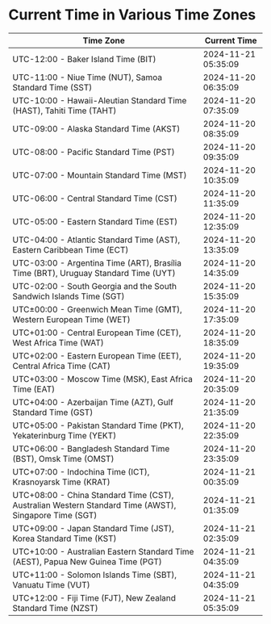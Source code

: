 # Current Time in Various Time Zones

| Time Zone | Current Time |
|-----------|--------------|
| UTC-12:00 - Baker Island Time (BIT) | 2024-11-21 05:35:09 |
| UTC-11:00 - Niue Time (NUT), Samoa Standard Time (SST) | 2024-11-20 06:35:09 |
| UTC-10:00 - Hawaii-Aleutian Standard Time (HAST), Tahiti Time (TAHT) | 2024-11-20 07:35:09 |
| UTC-09:00 - Alaska Standard Time (AKST) | 2024-11-20 08:35:09 |
| UTC-08:00 - Pacific Standard Time (PST) | 2024-11-20 09:35:09 |
| UTC-07:00 - Mountain Standard Time (MST) | 2024-11-20 10:35:09 |
| UTC-06:00 - Central Standard Time (CST) | 2024-11-20 11:35:09 |
| UTC-05:00 - Eastern Standard Time (EST) | 2024-11-20 12:35:09 |
| UTC-04:00 - Atlantic Standard Time (AST), Eastern Caribbean Time (ECT) | 2024-11-20 13:35:09 |
| UTC-03:00 - Argentina Time (ART), Brasília Time (BRT), Uruguay Standard Time (UYT) | 2024-11-20 14:35:09 |
| UTC-02:00 - South Georgia and the South Sandwich Islands Time (SGT) | 2024-11-20 15:35:09 |
| UTC±00:00 - Greenwich Mean Time (GMT), Western European Time (WET) | 2024-11-20 17:35:09 |
| UTC+01:00 - Central European Time (CET), West Africa Time (WAT) | 2024-11-20 18:35:09 |
| UTC+02:00 - Eastern European Time (EET), Central Africa Time (CAT) | 2024-11-20 19:35:09 |
| UTC+03:00 - Moscow Time (MSK), East Africa Time (EAT) | 2024-11-20 20:35:09 |
| UTC+04:00 - Azerbaijan Time (AZT), Gulf Standard Time (GST) | 2024-11-20 21:35:09 |
| UTC+05:00 - Pakistan Standard Time (PKT), Yekaterinburg Time (YEKT) | 2024-11-20 22:35:09 |
| UTC+06:00 - Bangladesh Standard Time (BST), Omsk Time (OMST) | 2024-11-20 23:35:09 |
| UTC+07:00 - Indochina Time (ICT), Krasnoyarsk Time (KRAT) | 2024-11-21 00:35:09 |
| UTC+08:00 - China Standard Time (CST), Australian Western Standard Time (AWST), Singapore Time (SGT) | 2024-11-21 01:35:09 |
| UTC+09:00 - Japan Standard Time (JST), Korea Standard Time (KST) | 2024-11-21 02:35:09 |
| UTC+10:00 - Australian Eastern Standard Time (AEST), Papua New Guinea Time (PGT) | 2024-11-21 04:35:09 |
| UTC+11:00 - Solomon Islands Time (SBT), Vanuatu Time (VUT) | 2024-11-21 04:35:09 |
| UTC+12:00 - Fiji Time (FJT), New Zealand Standard Time (NZST) | 2024-11-21 05:35:09 |
